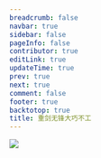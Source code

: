 ```yaml
---
breadcrumb: false
navbar: true
sidebar: false
pageInfo: false
contributor: true
editLink: true
updateTime: true
prev: true
next: true
comment: false
footer: true
backtotop: true
title: 重剑无锋大巧不工
---
```


![](https://img.springlearn.cn/blog/learn_1648126927000.png)
